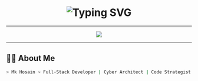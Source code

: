 <h1 align="center">
  <img src="https://readme-typing-svg.demolab.com?font=Fira+Code&weight=500&size=27&pause=1000&color=36F9F6&center=true&vCenter=true&width=900&lines=Welcome+to+the+Lab+of+Mk+Hosain.;Pro+Coder+%7C+Tech+Architect+%7C+@rootevil;Where+Ideas+Turn+Into+Code+and+Code+Turns+Into+Power." alt="Typing SVG" />
</h1>

---

<div align="center">
  <img src="https://capsule-render.vercel.app/api?type=waving&color=0:0d0d0d,100:36f9f6&height=250&section=header&text=Mk%20Hosain%20(@rootevil)&fontSize=50&fontColor=ffffff&animation=twinkling" />
</div>

---

## 👨‍💻 About Me

```bash
> Mk Hosain ~ Full-Stack Developer | Cyber Architect | Code Strategist
